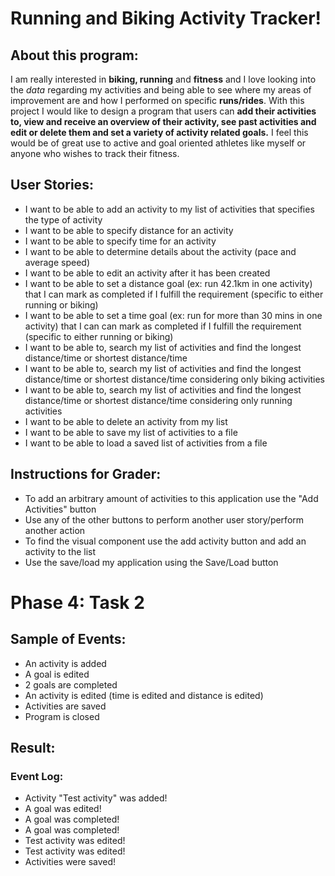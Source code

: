 # Running and Biking Activity Tracker!

## About this program:

I am really interested in **biking, running** and **fitness** and I love looking into the *data* regarding my activities
and being able to see where my areas of improvement are and how I performed on specific **runs/rides**. With this project
I would like to design a program that users can **add their activities to, view and receive an overview of their activity, 
see past activities and edit or delete them and set a variety of activity related goals.** I feel this would be of great
use to active and goal oriented athletes like myself or anyone who wishes to track their fitness.

## User Stories:

- I want to be able to add an activity to my list of activities that specifies the type of activity
- I want to be able to specify distance for an activity
- I want to be able to specify time for an activity
- I want to be able to determine details about the activity (pace and average speed)
- I want to be able to edit an activity after it has been created
- I want to be able to set a distance goal (ex: run 42.1km in one activity) that I can mark as completed if I fulfill the requirement (specific to either running or biking)
- I want to be able to set a time goal (ex: run for more than 30 mins in one activity) that I can can mark as completed if I fulfill the requirement (specific to either running or biking)
- I want to be able to, search my list of activities and find the longest distance/time or shortest distance/time
- I want to be able to, search my list of activities and find the longest distance/time or shortest distance/time considering only biking activities
- I want to be able to, search my list of activities and find the longest distance/time or shortest distance/time considering only running activities
- I want to be able to delete an activity from my list
- I want to be able to save my list of activities to a file
- I want to be able to load a saved list of activities from a file

## Instructions for Grader:

- To add an arbitrary amount of activities to this application use the "Add Activities" button
- Use any of the other buttons to perform another user story/perform another action
- To find the visual component use the add activity button and add an activity to the list
- Use the save/load my application using the Save/Load button

# Phase 4: Task 2

## Sample of Events:

- An activity is added
- A goal is edited
- 2 goals are completed
- An activity is edited (time is edited and distance is edited)
- Activities are saved
- Program is closed

## Result:

### Event Log:

- Activity "Test activity" was added!
- A goal was edited!
- A goal was completed!
- A goal was completed!
- Test activity was edited!
- Test activity was edited!
- Activities were saved!